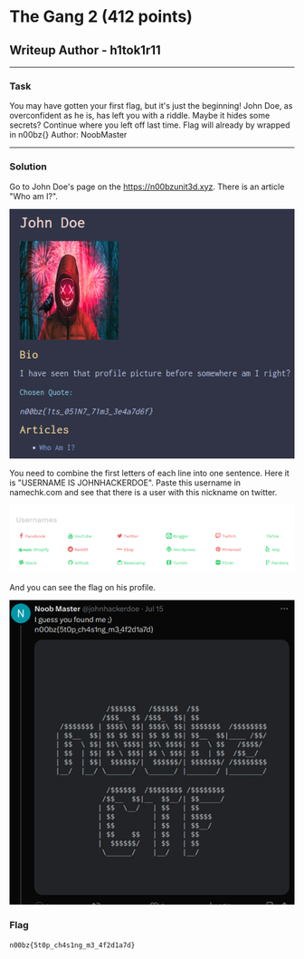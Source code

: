 # The Gang 2 (412 points)
## Writeup Author - h1tok1r11

---

### Task

You may have gotten your first flag, but it's just the beginning! John Doe, as overconfident as he is, has left you with a riddle. Maybe it hides some secrets? Continue where you left off last time. Flag will already by wrapped in n00bz{} Author: NoobMaster

---

### Solution

Go to John Doe's page on the https://n00bzunit3d.xyz. There is an article "Who am I?".

![](./assets/john_doe.png)

You need to combine the first letters of each line into one sentence. Here it is "USERNAME IS JOHNHACKERDOE". Paste this username in namechk.com and see that there is a user with this nickname on twitter.

 ![](./assets/namechk.png)	

And you can see the flag on his profile.

 ![](./assets/flag.png)	

### Flag

```
n00bz{5t0p_ch4s1ng_m3_4f2d1a7d}
```
